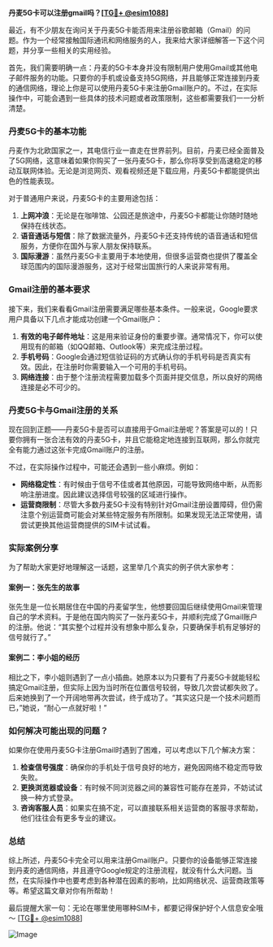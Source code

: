 **丹麦5G卡可以注册gmail吗？[[TG💪+ @esim1088](https://t.me/s/esim1088)]**

最近，有不少朋友在询问关于丹麦5G卡能否用来注册谷歌邮箱（Gmail）的问题。作为一个经常接触国际通讯和网络服务的人，我来给大家详细解答一下这个问题，并分享一些相关的实用经验。

首先，我们需要明确一点：丹麦的5G卡本身并没有限制用户使用Gmail或其他电子邮件服务的功能。只要你的手机或设备支持5G网络，并且能够正常连接到丹麦的通信网络，理论上你是可以使用丹麦5G卡来注册Gmail账户的。不过，在实际操作中，可能会遇到一些具体的技术问题或者政策限制，这些都需要我们一一分析清楚。

### 丹麦5G卡的基本功能

丹麦作为北欧国家之一，其电信行业一直走在世界前列。目前，丹麦已经全面普及了5G网络，这意味着如果你购买了一张丹麦5G卡，那么你将享受到高速稳定的移动互联网体验。无论是浏览网页、观看视频还是下载应用，丹麦5G卡都能提供出色的性能表现。

对于普通用户来说，丹麦5G卡的主要用途包括：

1. **上网冲浪**：无论是在咖啡馆、公园还是旅途中，丹麦5G卡都能让你随时随地保持在线状态。
2. **语音通话与短信**：除了数据流量外，丹麦5G卡还支持传统的语音通话和短信服务，方便你在国外与家人朋友保持联系。
3. **国际漫游**：虽然丹麦5G卡主要用于本地使用，但很多运营商也提供了覆盖全球范围内的国际漫游服务，这对于经常出国旅行的人来说非常有用。

### Gmail注册的基本要求

接下来，我们来看看Gmail注册需要满足哪些基本条件。一般来说，Google要求用户具备以下几点才能成功创建一个Gmail账户：

1. **有效的电子邮件地址**：这是用来验证身份的重要步骤。通常情况下，你可以使用现有的邮箱（如QQ邮箱、Outlook等）来完成注册过程。
2. **手机号码**：Google会通过短信验证码的方式确认你的手机号码是否真实有效。因此，在注册时你需要输入一个可用的手机号码。
3. **网络连接**：由于整个注册流程需要加载多个页面并提交信息，所以良好的网络连接是必不可少的。

### 丹麦5G卡与Gmail注册的关系

现在回到正题——丹麦5G卡是否可以直接用于Gmail注册呢？答案是可以的！只要你拥有一张合法有效的丹麦5G卡，并且它能稳定地连接到互联网，那么你就完全有能力通过这张卡完成Gmail账户的注册。

不过，在实际操作过程中，可能还会遇到一些小麻烦。例如：

- **网络稳定性**：有时候由于信号不佳或者其他原因，可能导致网络中断，从而影响注册进度。因此建议选择信号较强的区域进行操作。
- **运营商限制**：尽管大多数丹麦5G卡没有特别针对Gmail注册设置障碍，但仍需注意个别运营商可能会对某些特定服务有所限制。如果发现无法正常使用，请尝试更换其他运营商提供的SIM卡试试看。

### 实际案例分享

为了帮助大家更好地理解这一话题，这里举几个真实的例子供大家参考：

#### 案例一：张先生的故事
张先生是一位长期居住在中国的丹麦留学生，他想要回国后继续使用Gmail来管理自己的学术资料。于是他在国内购买了一张丹麦5G卡，并顺利完成了Gmail账户的注册。他说：“其实整个过程并没有想象中那么复杂，只要确保手机有足够好的信号就行了。”

#### 案例二：李小姐的经历
相比之下，李小姐则遇到了一点小插曲。她原本以为只要有了丹麦5G卡就能轻松搞定Gmail注册，但实际上因为当时所在位置信号较弱，导致几次尝试都失败了。后来她换到了一个开阔地带再次尝试，终于成功了。“其实这只是一个技术问题而已，”她说，“耐心一点就好啦！”

### 如何解决可能出现的问题？

如果你在使用丹麦5G卡注册Gmail时遇到了困难，可以考虑以下几个解决方案：

1. **检查信号强度**：确保你的手机处于信号良好的地方，避免因网络不稳定而导致失败。
2. **更换浏览器或设备**：有时候不同浏览器之间的兼容性可能存在差异，不妨试试换一种方式登录。
3. **咨询客服人员**：如果实在搞不定，可以直接联系相关运营商的客服寻求帮助，他们往往会有更多专业的建议。

### 总结

综上所述，丹麦5G卡完全可以用来注册Gmail账户。只要你的设备能够正常连接到丹麦的通信网络，并且遵守Google规定的注册流程，就没有什么大问题。当然，在实际操作中也要考虑到各种潜在因素的影响，比如网络状况、运营商政策等等。希望这篇文章对你有所帮助！

最后提醒大家一句：无论在哪里使用哪种SIM卡，都要记得保护好个人信息安全哦～ [[TG💪+ @esim1088](https://t.me/s/esim1088)]  

![Image](https://i.postimg.cc/4NQfJmqS/Snipaste-2025-05-13-00-14-12.png)